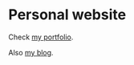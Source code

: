 # Personal website

Check [my portfolio](https://muaath.dev/).

Also [my blog](https://muaath.dev/blog).
